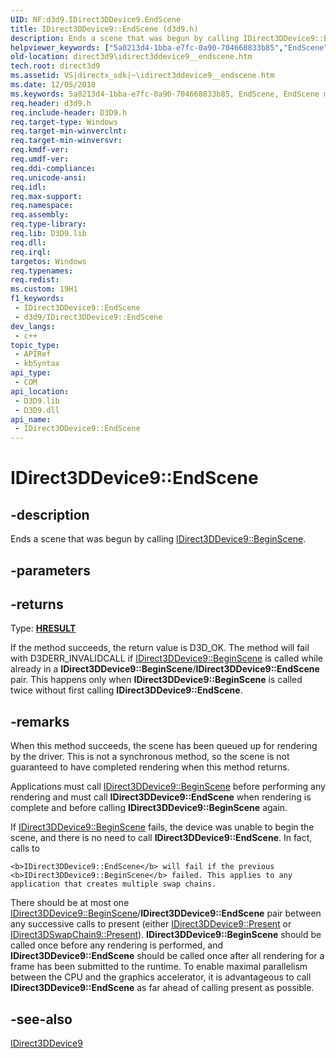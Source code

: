 ```yaml
---
UID: NF:d3d9.IDirect3DDevice9.EndScene
title: IDirect3DDevice9::EndScene (d3d9.h)
description: Ends a scene that was begun by calling IDirect3DDevice9::BeginScene.
helpviewer_keywords: ["5a0213d4-1bba-e7fc-0a90-704668833b85","EndScene","EndScene method [Direct3D 9]","EndScene method [Direct3D 9]","IDirect3DDevice9 interface","IDirect3DDevice9 interface [Direct3D 9]","EndScene method","IDirect3DDevice9.EndScene","IDirect3DDevice9::EndScene","d3d9helper/IDirect3DDevice9::EndScene","direct3d9.idirect3ddevice9__endscene"]
old-location: direct3d9\idirect3ddevice9__endscene.htm
tech.root: direct3d9
ms.assetid: VS|directx_sdk|~\idirect3ddevice9__endscene.htm
ms.date: 12/05/2018
ms.keywords: 5a0213d4-1bba-e7fc-0a90-704668833b85, EndScene, EndScene method [Direct3D 9], EndScene method [Direct3D 9],IDirect3DDevice9 interface, IDirect3DDevice9 interface [Direct3D 9],EndScene method, IDirect3DDevice9.EndScene, IDirect3DDevice9::EndScene, d3d9helper/IDirect3DDevice9::EndScene, direct3d9.idirect3ddevice9__endscene
req.header: d3d9.h
req.include-header: D3D9.h
req.target-type: Windows
req.target-min-winverclnt: 
req.target-min-winversvr: 
req.kmdf-ver: 
req.umdf-ver: 
req.ddi-compliance: 
req.unicode-ansi: 
req.idl: 
req.max-support: 
req.namespace: 
req.assembly: 
req.type-library: 
req.lib: D3D9.lib
req.dll: 
req.irql: 
targetos: Windows
req.typenames: 
req.redist: 
ms.custom: 19H1
f1_keywords:
 - IDirect3DDevice9::EndScene
 - d3d9/IDirect3DDevice9::EndScene
dev_langs:
 - c++
topic_type:
 - APIRef
 - kbSyntax
api_type:
 - COM
api_location:
 - D3D9.lib
 - D3D9.dll
api_name:
 - IDirect3DDevice9::EndScene
---
```


# IDirect3DDevice9::EndScene


## -description

Ends a scene that was begun by calling <a href="/windows/desktop/api/d3d9/nf-d3d9-idirect3ddevice9-beginscene">IDirect3DDevice9::BeginScene</a>.

## -parameters

## -returns

Type: <b><a href="/windows/win32/com/structure-of-com-error-codes">HRESULT</a></b>

If the method succeeds, the return value is D3D_OK. The method will fail with D3DERR_INVALIDCALL if <a href="/windows/desktop/api/d3d9/nf-d3d9-idirect3ddevice9-beginscene">IDirect3DDevice9::BeginScene</a> is called while already in a <b>IDirect3DDevice9::BeginScene</b>/<b>IDirect3DDevice9::EndScene</b> pair. This happens only when <b>IDirect3DDevice9::BeginScene</b> is called twice without first calling <b>IDirect3DDevice9::EndScene</b>.

## -remarks

When this method succeeds, the scene has been queued up for rendering by the driver. This is not a synchronous method, so the scene is not guaranteed to have completed rendering when this method returns.

Applications must call <a href="/windows/desktop/api/d3d9/nf-d3d9-idirect3ddevice9-beginscene">IDirect3DDevice9::BeginScene</a> before performing any rendering and must call <b>IDirect3DDevice9::EndScene</b> when rendering is complete and before calling <b>IDirect3DDevice9::BeginScene</b> again.

If <a href="/windows/desktop/api/d3d9/nf-d3d9-idirect3ddevice9-beginscene">IDirect3DDevice9::BeginScene</a> fails, the device was unable to begin the scene, and there is no need to call <b>IDirect3DDevice9::EndScene</b>. In fact, calls to 
    
    <b>IDirect3DDevice9::EndScene</b> will fail if the previous <b>IDirect3DDevice9::BeginScene</b> failed. This applies to any application that creates multiple swap chains.

There should be at most one <a href="/windows/desktop/api/d3d9/nf-d3d9-idirect3ddevice9-beginscene">IDirect3DDevice9::BeginScene</a>/<b>IDirect3DDevice9::EndScene</b> pair between any successive calls to present (either <a href="/windows/desktop/api/d3d9/nf-d3d9-idirect3ddevice9-present">IDirect3DDevice9::Present</a> or <a href="/windows/desktop/api/d3d9helper/nf-d3d9helper-idirect3dswapchain9-present">IDirect3DSwapChain9::Present</a>). <b>IDirect3DDevice9::BeginScene</b> should be called once before any rendering is performed, and <b>IDirect3DDevice9::EndScene</b> should be called once after all rendering for a frame has been submitted to the runtime. To enable maximal parallelism between the CPU and the graphics accelerator, it is advantageous to call <b>IDirect3DDevice9::EndScene</b> as far ahead of calling present as possible.

## -see-also

<a href="/windows/desktop/api/d3d9helper/nn-d3d9helper-idirect3ddevice9">IDirect3DDevice9</a>

